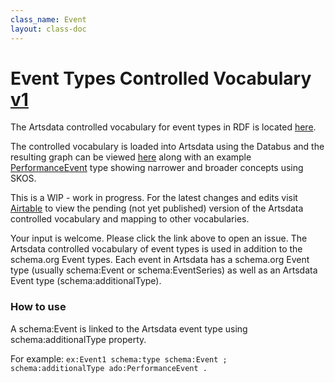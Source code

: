 ```yaml
---
class_name: Event
layout: class-doc
---
```


Event Types Controlled Vocabulary [v1](https://github.com/culturecreates/artsdata-data-model/commits/master/ontology/ontology-event-types.ttl)
==========
The Artsdata controlled vocabulary for event types in RDF is located [here](https://github.com/culturecreates/artsdata-data-model/tree/master/ontology).

The controlled vocabulary is loaded into Artsdata using the Databus and the resulting graph can be viewed [here](http://kg.artsdata.ca/ontology/event-types) along with an example [PerformanceEvent](http://kg.artsdata.ca/ontology/PerformanceEvent) type showing narrower and broader concepts using SKOS.

This is a WIP - work in progress. For the latest changes and edits visit [Airtable](https://airtable.com/shrtyQWqYTvWihO7Y) to view the pending (not yet published) version of the Artsdata controlled vocabulary and mapping to other vocabularies. 

Your input is welcome. Please click the link above to open an issue. The Artsdata controlled vocabulary of event types is used in addition to the schema.org Event types.  Each event in Artsdata has a schema.org Event type (usually schema:Event or schema:EventSeries) as well as an Artsdata Event type (schema:additionalType).

### How to use

A schema:Event is linked to the Artsdata event type using schema:additionalType property.

For example: `ex:Event1 schema:type schema:Event ; schema:additionalType ado:PerformanceEvent .`
